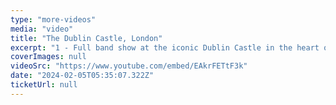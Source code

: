 ```yaml
---
type: "more-videos"
media: "video"
title: "The Dublin Castle, London"
excerpt: "1 - Full band show at the iconic Dublin Castle in the heart of Camden"
coverImages: null
videoSrc: "https://www.youtube.com/embed/EAkrFETtF3k"
date: "2024-02-05T05:35:07.322Z"
ticketUrl: null
---
```

